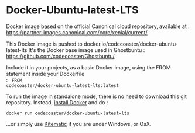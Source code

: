 # Docker-Ubuntu-latest-LTS

Docker image based on the official Canonical cloud repository, available at : https://partner-images.canonical.com/core/xenial/current/

This Docker image is pushed to docker.io/codecoaster/docker-ubuntu-latest-lts
It's the Docker base image used in Ghostbuntu : https://github.com/codecoaster/Ghostbuntu/

Include it in your projects, as a basic Docker image, using the FROM statement inside your Dockerfile <br />:
<code>
FROM codecoaster/docker-ubuntu-latest-lts:latest
</code>

To run the image in standalone mode, there is no need to download this git repository.  Instead, <a href="https://docs.docker.com/engine/installation/">install Docker</a> and do : 

<code>docker run codecoaster/docker-ubuntu-latest-lts</code>

...or simply use <a href="https://kitematic.com/">Kitematic</a> if you are under Windows, or OsX.
